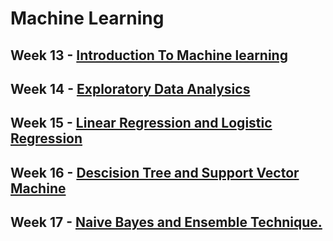 # Machine Learning

## Week 13 - [Introduction To Machine learning](https://github.com/DarshanRokkad/Data_Science/tree/master/04_Machine_Learning/Week_13_Machine_Learning_Part_1)
## Week 14 - [Exploratory Data Analysics](https://github.com/DarshanRokkad/Data_Science/tree/master/04_Machine_Learning/Week_14_Exploratory_Data_Analysis)
## Week 15 - [Linear Regression and Logistic Regression](https://github.com/DarshanRokkad/Data_Science/tree/master/04_Machine_Learning/Week_15_Linear_and_Logistic_Regression)
## Week 16 - [Descision Tree and Support Vector Machine](https://github.com/DarshanRokkad/Data_Science/tree/master/04_Machine_Learning/Week_16_Descision_Trees_and_Support_Vector_Machines)
## Week 17 - [Naive Bayes and Ensemble Technique.](https://github.com/DarshanRokkad/Data_Science/tree/master/04_Machine_Learning/Week_17_Naive_Bayes_and_Ensemble_Technique)
